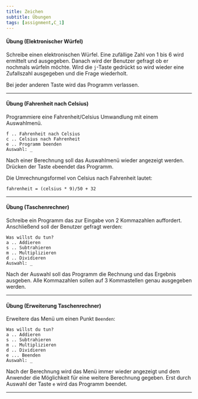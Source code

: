 ```yaml
---
title: Zeichen
subtitle: Übungen
tags: [assignment,C_1]
---
```


#### Übung (Elektronischer Würfel)

Schreibe einen elektronischen Würfel. Eine zufällige Zahl von 1 bis 6 wird ermittelt und ausgegeben. Danach wird der Benutzer gefragt ob er nochmals würfeln möchte. Wird die `j`-Taste gedrückt so wird wieder eine Zufallszahl ausgegeben und die Frage wiederholt.

Bei jeder anderen Taste wird das Programm verlassen.



---

#### Übung (Fahrenheit nach Celsius)

Programmiere eine Fahrenheit/Celsius Umwandlung mit einem Auswahlmenü.

```
f .. Fahrenheit nach Celsius
c .. Celsius nach Fahrenheit
e .. Programm beenden
Auswahl: _
```

Nach einer Berechnung soll das Auswahlmenü wieder angezeigt werden. Drücken der Taste `e`beendet das Programm.

Die Umrechnungsformel von Celsius nach Fahrenheit lautet:

```
fahrenheit = (celsius * 9)/50 + 32
```



---

#### Übung (Taschenrechner)

Schreibe ein Programm das zur Eingabe von 2 Kommazahlen auffordert. Anschließend soll der Benutzer gefragt werden:

```
Was willst du tun?
a .. Addieren
s .. Subtrahieren
m .. Multiplizieren
d .. Dividieren
Auswahl: _
```

Nach der Auswahl soll das Programm die Rechnung und das Ergebnis ausgeben. Alle Kommazahlen sollen auf 3 Kommastellen genau ausgegeben werden.

---

#### Übung (Erweiterung Taschenrechner)

Erweitere das Menü um einen Punkt `Beenden`:

```
Was willst du tun?
a .. Addieren
s .. Subtrahieren
m .. Multiplizieren
d .. Dividieren
e ... Beenden
Auswahl: _
```

Nach der Berechnung wird das Menü immer wieder angezeigt und dem Anwender die Möglichkeit für eine weitere Berechnung gegeben. Erst durch Auswahl der Taste `e` wird das Programm beendet.

---

